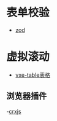 # 表单校验

- [zod](https://github.com/colinhacks/zod)


# 虚拟滚动

- [vxe-table表格](https://github.com/x-extends/vxe-table)

## 浏览器插件

-[crxjs](https://crxjs.dev/vite-plugin/)